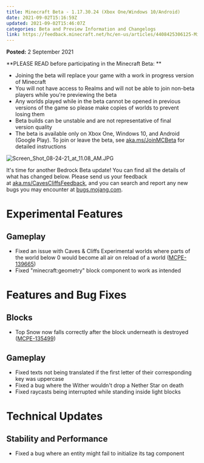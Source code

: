 ```yaml
---
title: Minecraft Beta - 1.17.30.24 (Xbox One/Windows 10/Android)
date: 2021-09-02T15:16:59Z
updated: 2021-09-02T15:46:07Z
categories: Beta and Preview Information and Changelogs
link: https://feedback.minecraft.net/hc/en-us/articles/4408425306125-Minecraft-Beta-1-17-30-24-Xbox-One-Windows-10-Android-
---
```


**Posted:** 2 September 2021

**PLEASE READ before participating in the Minecraft Beta: **

- Joining the beta will replace your game with a work in progress version of Minecraft 
- You will not have access to Realms and will not be able to join non-beta players while you're previewing the beta
- Any worlds played while in the beta cannot be opened in previous versions of the game so please make copies of worlds to prevent losing them 
- Beta builds can be unstable and are not representative of final version quality 
- The beta is available only on Xbox One, Windows 10, and Android (Google Play). To join or leave the beta, see [aka.ms/JoinMCBeta](https://aka.ms/JoinMCBeta) for detailed instructions

![Screen_Shot_08-24-21_at_11.08_AM.JPG](https://feedback.minecraft.net/hc/article_attachments/4408424933005/Screen_Shot_08-24-21_at_11.08_AM.JPG)

It's time for another Bedrock Beta update! You can find all the details of what has changed below. Please send us your feedback at [aka.ms/CavesCliffsFeedback](https://aka.ms/CavesCliffsFeedback), and you can search and report any new bugs you may encounter at [bugs.mojang.com](https://bugs.mojang.com/). 

# **Experimental Features** 

## **Gameplay** 

- Fixed an issue with Caves & Cliffs Experimental worlds where parts of the world below 0 would become all air on reload of a world ([MCPE-139665](https://bugs.mojang.com/browse/MCPE-139665))  
- Fixed "minecraft:geometry" block component to work as intended  

# **Features and Bug Fixes** 

## **Blocks** 

- Top Snow now falls correctly after the block underneath is destroyed ([MCPE-135499](https://bugs.mojang.com/browse/MCPE-135499))  

## **Gameplay** 

- Fixed texts not being translated if the first letter of their corresponding key was uppercase  
- Fixed a bug where the Wither wouldn't drop a Nether Star on death  
- Fixed raycasts being interrupted while standing inside light blocks  

# **Technical Updates** 

## **Stability and Performance** 

- Fixed a bug where an entity might fail to initialize its tag component
